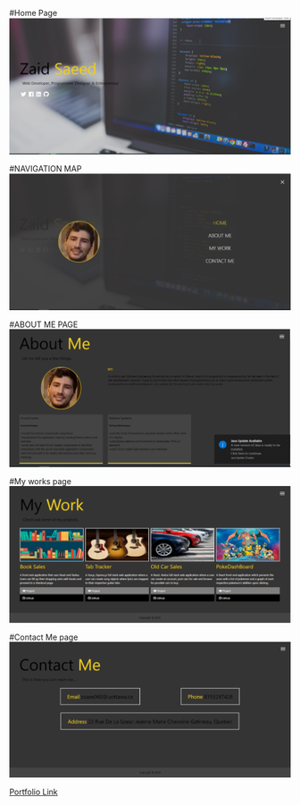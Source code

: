 #Home Page
<img src="homepage.png">

#NAVIGATION MAP
<img src="map.png">

#ABOUT ME PAGE
<img src="about.png">

#My works page
<img src="work.png">

#Contact Me page
<img src="contactme.png"/>

<a rel="nofollow" href="https://zaidsaeed.github.io/zaid-saeed-portfolio">Portfolio Link</a>
